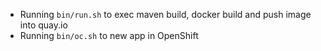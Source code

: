 - Running `bin/run.sh` to exec maven build, docker build and push image into quay.io
- Running `bin/oc.sh` to new app in OpenShift 
